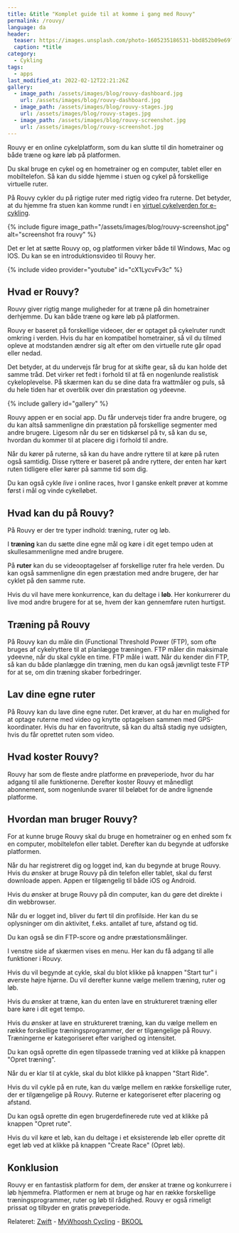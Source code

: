 ```yaml
---
title: &title "Komplet guide til at komme i gang med Rouvy"
permalink: /rouvy/
language: da
header:
  teaser: https://images.unsplash.com/photo-1605235186531-bbd852b09e69?ixlib=rb-1.2.1&ixid=MnwxMjA3fDB8MHxwaG90by1wYWdlfHx8fGVufDB8fHx8&auto=format&fit=crop&h=300&w=400&q=10
  caption: *title
category:
  - Cykling
tags:
  - apps
last_modified_at: 2022-02-12T22:21:26Z
gallery:
  - image_path: /assets/images/blog/rouvy-dashboard.jpg
    url: /assets/images/blog/rouvy-dashboard.jpg
  - image_path: /assets/images/blog/rouvy-stages.jpg
    url: /assets/images/blog/rouvy-stages.jpg
  - image_path: /assets/images/blog/rouvy-screenshot.jpg
    url: /assets/images/blog/rouvy-screenshot.jpg
---
```


Rouvy er en online cykelplatform, som du kan slutte til din hometrainer og både træne og køre løb på platformen.

Du skal bruge en cykel og en hometrainer og en computer, tablet eller en mobiltelefon. Så kan du sidde hjemme i stuen og cykel på forskellige virtuelle ruter.

På Rouvy cykler du på rigtige ruter med rigtig video fra ruterne. Det betyder, at du hjemme fra stuen kan komme rundt i en [virtuel cykelverden for e-cykling](/hometrainer-apps/).

{% include figure image_path="/assets/images/blog/rouvy-screenshot.jpg" alt="screenshot fra rouvy" %}

Det er let at sætte Rouvy op, og platformen virker både til Windows, Mac og IOS. Du kan se en introduktionsvideo til Rouvy her.

{% include video provider="youtube" id="cX1LycvFv3c" %}

## Hvad er Rouvy?

Rouvy giver rigtig mange muligheder for at træne på din hometrainer derhjemme. Du kan både træne og køre løb på platformen.

Rouvy er baseret på forskellige videoer, der er optaget på cykelruter rundt omkring i verden. Hvis du har en kompatibel hometrainer, så vil du tilmed opleve at modstanden ændrer sig alt efter om den virtuelle rute går opad eller nedad.

Det betyder, at du undervejs får brug for at skifte gear, så du kan holde det samme tråd. Det virker ret fedt i forhold til at få en nogenlunde realistisk cykeloplevelse. På skærmen kan du se dine data fra wattmåler og puls, så du hele tiden har et overblik over din præstation og ydeevne.

{% include gallery id="gallery" %}

Rouvy appen er en social app. Du får undervejs tider fra andre brugere, og du kan altså sammenligne din præstation på forskellige segmenter med andre brugere. Ligesom når du ser en tidskørsel på tv, så kan du se, hvordan du kommer til at placere dig i forhold til andre.

Når du kører på ruterne, så kan du have andre ryttere til at køre på ruten også samtidig. Disse ryttere er baseret på andre ryttere, der enten har kørt ruten tidligere eller kører på samme tid som dig.

Du kan også cykle _live_ i online races, hvor I ganske enkelt prøver at komme først i mål og vinde cykelløbet.

## Hvad kan du på Rouvy?

På Rouvy er der tre typer indhold: træning, ruter og løb.

I **træning** kan du sætte dine egne mål og køre i dit eget tempo uden at skullesammenligne med andre brugere.

På **ruter** kan du se videooptagelser af forskellige ruter fra hele verden. Du kan også sammenligne din egen præstation med andre brugere, der har cyklet på den samme rute.

Hvis du vil have mere konkurrence, kan du deltage i **løb**. Her konkurrerer du live mod andre brugere for at se, hvem der kan gennemføre ruten hurtigst.

## Træning på Rouvy

På Rouvy kan du måle din (Functional Threshold Power (FTP), som ofte bruges af cykelryttere til at planlægge træningen. FTP måler din maksimale ydeevne, når du skal cykle en time. FTP måle i watt. Når du kender din FTP, så kan du både planlægge din træning, men du kan også jævnligt teste FTP for at se, om din træning skaber forbedringer.

## Lav dine egne ruter

På Rouvy kan du lave dine egne ruter. Det kræver, at du har en mulighed for at optage ruterne med video og knytte optagelsen sammen med GPS-koordinater. Hvis du har en favoritrute, så kan du altså stadig nye udsigten, hvis du får oprettet ruten som video.

## Hvad koster Rouvy?

Rouvy har som de fleste andre platforme en prøveperiode, hvor du har adgang til alle funktionerne. Derefter koster Rouvy et månedligt abonnement, som nogenlunde svarer til beløbet for de andre lignende platforme.

## Hvordan man bruger Rouvy?

For at kunne bruge Rouvy skal du bruge en hometrainer og en enhed som fx en computer, mobiltelefon eller tablet. Derefter kan du begynde at udforske platformen.

Når du har registreret dig og logget ind, kan du begynde at bruge Rouvy. Hvis du ønsker at bruge Rouvy på din telefon eller tablet, skal du først downloade appen. Appen er tilgængelig til både iOS og Android.

Hvis du ønsker at bruge Rouvy på din computer, kan du gøre det direkte i din webbrowser.

Når du er logget ind, bliver du ført til din profilside. Her kan du se oplysninger om din aktivitet, f.eks. antallet af ture, afstand og tid.

Du kan også se din FTP-score og andre præstationsmålinger.

I venstre side af skærmen vises en menu. Her kan du få adgang til alle funktioner i Rouvy.

Hvis du vil begynde at cykle, skal du blot klikke på knappen "Start tur" i øverste højre hjørne. Du vil derefter kunne vælge mellem træning, ruter og løb.

Hvis du ønsker at træne, kan du enten lave en struktureret træning eller bare køre i dit eget tempo.

Hvis du ønsker at lave en struktureret træning, kan du vælge mellem en række forskellige træningsprogrammer, der er tilgængelige på Rouvy. Træningerne er kategoriseret efter varighed og intensitet.

Du kan også oprette din egen tilpassede træning ved at klikke på knappen "Opret træning".

Når du er klar til at cykle, skal du blot klikke på knappen "Start Ride".

Hvis du vil cykle på en rute, kan du vælge mellem en række forskellige ruter, der er tilgængelige på Rouvy. Ruterne er kategoriseret efter placering og afstand.

Du kan også oprette din egen brugerdefinerede rute ved at klikke på knappen "Opret rute".

Hvis du vil køre et løb, kan du deltage i et eksisterende løb eller oprette dit eget løb ved at klikke på knappen "Create Race" (Opret løb).

## Konklusion

Rouvy er en fantastisk platform for dem, der ønsker at træne og konkurrere i løb hjemmefra. Platformen er nem at bruge og har en række forskellige træningsprogrammer, ruter og løb til rådighed. Rouvy er også rimeligt prissat og tilbyder en gratis prøveperiode.

Relateret: [Zwift](/komplet-begynderguide-zwift/) - [MyWhoosh Cycling](/mywhoosh-cycling/) - [BKOOL](/bkool-begynderguide/)
